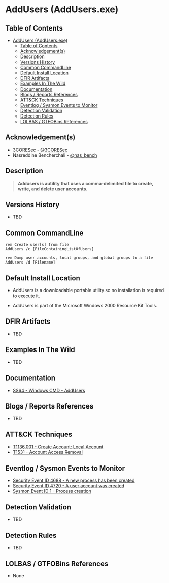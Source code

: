 # AddUsers (AddUsers.exe)

## Table of Contents

- [AddUsers (AddUsers.exe)](#addusers-addusersexe)
  - [Table of Contents](#table-of-contents)
  - [Acknowledgement(s)](#acknowledgements)
  - [Description](#description)
  - [Versions History](#versions-history)
  - [Common CommandLine](#common-commandline)
  - [Default Install Location](#default-install-location)
  - [DFIR Artifacts](#dfir-artifacts)
  - [Examples In The Wild](#examples-in-the-wild)
  - [Documentation](#documentation)
  - [Blogs / Reports References](#blogs--reports-references)
  - [ATT&CK Techniques](#attck-techniques)
  - [Eventlog / Sysmon Events to Monitor](#eventlog--sysmon-events-to-monitor)
  - [Detection Validation](#detection-validation)
  - [Detection Rules](#detection-rules)
  - [LOLBAS / GTFOBins References](#lolbas--gtfobins-references)

## Acknowledgement(s)

- 3CORESec - [@3CORESec](https://twitter.com/3CORESec)
- Nasreddine Bencherchali - [@nas_bench](https://twitter.com/nas_bench)

## Description

> **Addusers is autility that uses a comma-delimited file to create, write, and delete user accounts.**

## Versions History

- TBD

## Common CommandLine

```batch
rem Create user[s] from file
AddUsers /c [FileContainingListOfUsers]

rem Dump user accounts, local groups, and global groups to a file
AddUsers /d [Filename]
```

## Default Install Location

- AddUsers is a downloadable portable utility so no installation is required to execute it.

- AddUsers is part of the Microsoft Windows 2000 Resource Kit Tools.

## DFIR Artifacts

- TBD

## Examples In The Wild

- TBD

## Documentation

- [SS64 - Windows CMD - AddUsers](https://ss64.com/nt/addusers.html)

## Blogs / Reports References

- TBD

## ATT&CK Techniques

- [T1136.001 - Create Account: Local Account](https://attack.mitre.org/techniques/T1136/001/)
- [T1531 - Account Access Removal](https://attack.mitre.org/techniques/T1531/)

## Eventlog / Sysmon Events to Monitor

- [Security Event ID 4688 - A new process has been created](https://www.ultimatewindowssecurity.com/securitylog/encyclopedia/event.aspx?eventID=4688)
- [Security Event ID 4720 - A user account was created](https://www.ultimatewindowssecurity.com/securitylog/encyclopedia/event.aspx?eventid=4720)
- [Sysmon Event ID 1 - Process creation](https://www.ultimatewindowssecurity.com/securitylog/encyclopedia/event.aspx?eventid=90001)

## Detection Validation

- TBD

## Detection Rules

- TBD

## LOLBAS / GTFOBins References

- None
